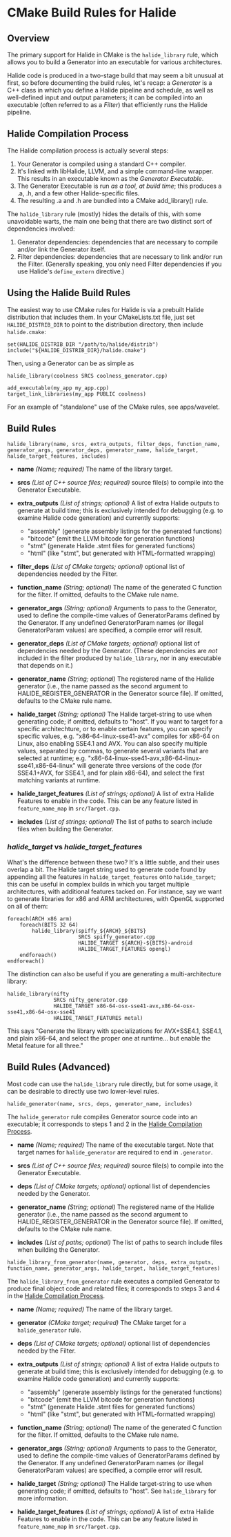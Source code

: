 # CMake Build Rules for Halide

## Overview

The primary support for Halide in CMake is the `halide_library` rule, which
allows you to build a Generator into an executable for various architectures.

Halide code is produced in a two-stage build that may seem a bit unusual at
first, so before documenting the build rules, let's recap: a *Generator* is a 
C++ class in which you define a Halide pipeline and schedule, as well as 
well-defined input and output parameters; it can be compiled into an executable 
(often referred to as a *Filter*) that efficiently runs the Halide pipeline.

## Halide Compilation Process

The Halide compilation process is actually several steps:

1.  Your Generator is compiled using a standard C++ compiler.
2.  It's linked with libHalide, LLVM, and a simple command-line wrapper.
    This results in an executable known as the *Generator Executable*.
3.  The Generator Executable is run *as a tool, at build time*; this
    produces a .a, .h, and a few other Halide-specific files.
4.  The resulting .a and .h are bundled into a CMake add_library() rule.

The `halide_library` rule (mostly) hides the details of this, with some
unavoidable warts, the main one being that there are two distinct sort of 
dependencies involved:

1.  Generator dependencies: dependencies that are necessary to compile and/or link the
    Generator itself.
2.  Filter dependencies: dependencies that are necessary to link and/or run the Filter.
    (Generally speaking, you only need Filter dependencies if you use Halide's 
    `define_extern` directive.)

## Using the Halide Build Rules

The easiest way to use CMake rules for Halide is via a prebuilt Halide 
distribution that includes them. In your CMakeLists.txt file, just set
`HALIDE_DISTRIB_DIR` to point to the distribution directory, then include
`halide.cmake`:

    set(HALIDE_DISTRIB_DIR "/path/to/halide/distrib")
    include("${HALIDE_DISTRIB_DIR}/halide.cmake")

Then, using a Generator can be as simple as

    halide_library(coolness SRCS coolness_generator.cpp)

    add_executable(my_app my_app.cpp)
    target_link_libraries(my_app PUBLIC coolness)

For an example of "standalone" use of the CMake rules, see apps/wavelet.

## Build Rules

```
halide_library(name, srcs, extra_outputs, filter_deps, function_name, 
generator_args, generator_deps, generator_name, halide_target, 
halide_target_features, includes)
```

*   **name** *(Name; required)* The name of the library target.

*   **srcs** *(List of C++ source files; required)* source file(s) to compile into the
    Generator Executable.

*   **extra_outputs** *(List of strings; optional)* A list of extra Halide
    outputs to generate at build time; this is exclusively intended for
    debugging (e.g. to examine Halide code generation) and currently supports:

    *   "assembly" (generate assembly listings for the generated functions)
    *   "bitcode" (emit the LLVM bitcode for generation functions)
    *   "stmt" (generate Halide .stmt files for generated functions)
    *   "html" (like "stmt", but generated with HTML-formatted wrapping)

*   **filter_deps** *(List of CMake targets; optional)* optional list of dependencies
    needed by the Filter.

*   **function_name** *(String; optional)* The name of the generated C function
    for the filter. If omitted, defaults to the CMake rule name.

*   **generator_args** *(String; optional)* Arguments to pass to the Generator,
    used to define the compile-time values of GeneratorParams defined by the
    Generator. If any undefined GeneratorParam names (or illegal GeneratorParam
    values) are specified, a compile error will result.

*   **generator_deps** *(List of CMake targets; optional)* optional list of
    dependencies needed by the Generator. (These dependencies are *not* included
    in the filter produced by `halide_library`, nor in any executable that
    depends on it.)

*   **generator_name** *(String; optional)* The registered name of the Halide
    generator (i.e., the name passed as the second argument to HALIDE_REGISTER_GENERATOR
    in the Generator source file). If omitted, defaults to the CMake rule name.

*   **halide_target** *(String; optional)* The Halide target-string to
    use when generating code; if omitted, defaults to "host". If you want to target
    for a specific architechture, or to enable certain features, you can specify
    specific values, e.g. "x86-64-linux-sse41-avx" compiles for x86-64 on Linux, 
    also enabling SSE4.1 and AVX. You can also specify multiple values, separated
    by commas, to generate several variants that are selected at runtime; e.g.
    "x86-64-linux-sse41-avx,x86-64-linux-sse41,x86-64-linux" will generate
    three versions of the code (for SSE4.1+AVX, for SSE4.1, and for plain x86-64),
    and select the first matching variants at runtime.

*   **halide_target_features** *(List of strings; optional)* A list of extra
    Halide Features to enable in the code. This can be any feature listed in
    `feature_name_map` in `src/Target.cpp`.

*   **includes** *(List of strings; optional)* The list of paths to search
    include files when building the Generator.

### *halide_target* vs *halide_target_features*

What's the difference between these two? It's a little subtle, and their uses 
overlap a bit. The Halide target string used to generate code found by appending
all the features in `halide_target_features` onto `halide_target`; this can
be useful in complex builds in which you target multiple architectures,
with additional features tacked on. For instance, say we want to generate
libraries for x86 and ARM architectures, with OpenGL supported on all of them:

    foreach(ARCH x86 arm)
        foreach(BITS 32 64)
            halide_library(spiffy_${ARCH}_${BITS}
                           SRCS spiffy_generator.cpp
                           HALIDE_TARGET ${ARCH}-${BITS}-android
                           HALIDE_TARGET_FEATURES opengl)
        endforeach()
    endforeach()

The distinction can also be useful if you are generating a multi-architecture
library:

    halide_library(nifty
                   SRCS nifty_generator.cpp
                   HALIDE_TARGET x86-64-osx-sse41-avx,x86-64-osx-sse41,x86-64-osx-sse41
                   HALIDE_TARGET_FEATURES metal)

This says "Generate the library with specializations for AVX+SSE4.1, SSE4.1, and 
plain x86-64, and select the proper one at runtime... but enable the Metal feature
for all three."


## Build Rules (Advanced)

Most code can use the `halide_library` rule directly, but for some usage, it can
be desirable to directly use two lower-level rules.

```
halide_generator(name, srcs, deps, generator_name, includes)
```

The `halide_generator` rule compiles Generator source code into an executable;
it corresponds to steps 1 and 2 in the [Halide Compilation
Process](#halide-compilation-process).

*   **name** *(Name; required)* The name of the executable target. Note that
    target names for `halide_generator` are required to end in `.generator`.

*   **srcs** *(List of C++ source files; required)* source file(s) to compile into the
    Generator Executable.

*   **deps** *(List of CMake targets; optional)* optional list of dependencies needed
    by the Generator.

*   **generator_name** *(String; optional)* The registered name of the Halide
    generator (i.e., the name passed as the second argument to HALIDE_REGISTER_GENERATOR
    in the Generator source file). If omitted, defaults to the CMake rule name.

*   **includes** *(List of paths; optional)* The list of paths to search
    include files when building the Generator.

```
halide_library_from_generator(name, generator, deps, extra_outputs, 
function_name, generator_args, halide_target, halide_target_features)
```

The `halide_library_from_generator` rule executes a compiled Generator to
produce final object code and related files; it corresponds to steps 3 and 4 in
the [Halide Compilation Process](#halide-compilation-process).

*   **name** *(Name; required)* The name of the library target.

*   **generator** *(CMake target; required)* The CMake target for a `halide_generator`
    rule.

*   **deps** *(List of CMake targets; optional)* optional list of dependencies needed
    by the Filter.

*   **extra_outputs** *(List of strings; optional)* A list of extra Halide
    outputs to generate at build time; this is exclusively intended for
    debugging (e.g. to examine Halide code generation) and currently supports:

    *   "assembly" (generate assembly listings for the generated functions)
    *   "bitcode" (emit the LLVM bitcode for generation functions)
    *   "stmt" (generate Halide .stmt files for generated functions)
    *   "html" (like "stmt", but generated with HTML-formatted wrapping)

*   **function_name** *(String; optional)* The name of the generated C function
    for the filter. If omitted, defaults to the CMake rule name.

*   **generator_args** *(String; optional)* Arguments to pass to the Generator,
    used to define the compile-time values of GeneratorParams defined by the
    Generator. If any undefined GeneratorParam names (or illegal GeneratorParam
    values) are specified, a compile error will result.

*   **halide_target** *(String; optional)* The Halide target-string to
    use when generating code; if omitted, defaults to "host". See `halide_library`
    for more information.

*   **halide_target_features** *(List of strings; optional)* A list of extra
    Halide Features to enable in the code. This can be any feature listed in
    `feature_name_map` in `src/Target.cpp`.

